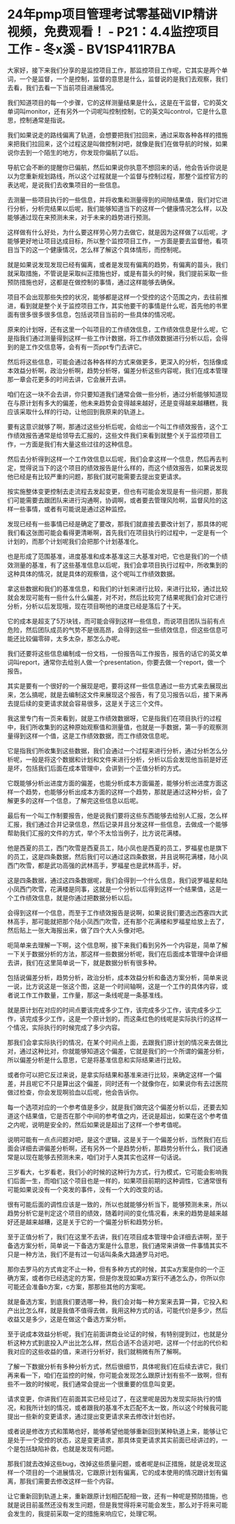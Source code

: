 # 24年pmp项目管理考试零基础VIP精讲视频，免费观看！ - P21：4.4监控项目工作 - 冬x溪 - BV1SP411R7BA

大家好，接下来我们分享的是监控项目工作，那监控项目工作呢，它其实是两个单词，一个是监督，一个是控制，监督的意思是什么，监督说的是我们去观察，我们去看，我们去看一下当前项目进展情况。

我们知道项目的每一个步骤，它的这样测量结果是什么，这是在干监督，它的英文单词叫monitor，还有另外一个词呢叫控制控制，它的英文叫control，它是什么意思，控制通常是指说。

我们如果说走的路线偏离了轨道，会想要把我们拉回来，通过采取各种各样的措施来把我们拉回来，这个过程这是叫做控制对吧，就像是我们在做导航的时候，如果说你去到一个陌生的地方，你发现你偏航了以后。

导航它会不断的提醒你已偏航，然后如果说你执意不想回来的话，他会告诉你说是以为您重新规划路线，所以这个过程就是一个监督与控制过程，那整个监控官方的表达呢，是说我们去收集项目的一些信息。

去测量一些项目执行的一些信息，并将收集和测量得到的间隙结果值，我们对它进行分析，分析完结果以后呢，我们能够知道当下的这样一个健康情况怎么样，以及能够通过现在来预测未来，对于未来的趋势进行预测。

这样做有什么好处，为什么要这样劳心劳力去做它，就是因为这样做了以后呢，才能够更好地让项目达成目标，所以整个监控项目工作，一方面是要去监督他，看项目当下的这一个健康情况，怎么样了解这个具体情形，而控制呢。

就是如果说发现发现已经有偏离，或者是发现有偏离的趋势，有偏离的苗头，我们就采取措施，不管说是采取纠正措施也好，或是有苗头的时候，我们提前采取一些预防措施也好，这都是在做控制的事情，通过这样能够去确保。

项目不会出现那些失控的状况，能够都是这样一个受控的这个范围之内，去往前推进，看到就是整个关于监控项目工作，其实他要干的事情是什么呢，首先他的书里面有很多很多很多信息，包括说项目当前的一些具体的情况呢。

原来的计划呀，还有这里一个叫项目的工作绩效信息，工作绩效信息是什么呢，它是指我们通过测量得到这样一些工作计数据，将工作绩效数据进行分析以后，会得到的是工作交信息等，会有有一页ppt专门去讲它。

然后将这些信息，可能会通过各种各样的方式来做更多，更深入的分析，包括像成本效益分析啊，政治分析啊，趋势分析呀，偏差分析这些内容呢，我们在成本管理那一章会花更多的时间去讲，它会展开去讲。

咱们在这一块不会去讲，你只要知道我们通常会做一些分析，通过分析能够知道现在与原计划有多大的偏差，他未来趋势会变得越来越好，还是变得越来越糟糕，我应该采取什么样的行动，让他回到我原来的轨道上。

要有这意识就够了啊，那通过这些分析后呢，会给出一个叫工作绩效报告，这个工作绩效报告通常是给领导去汇报的，这些文件我们来看到就整个关于监控项目工作，一方面是我们有大量这些过往的这种信息。

然后去分析得到这样一个工作效信息以后呢，我们会拿这样一个信息，然后再去判定，觉得说当下的这个项目的绩效报告是什么样的，而这个绩效报告，如果说发现他已经是有比较严重的问题，那我们就可能需要去提出变更请求。

按实施整体变更控制去走流程去发起变更，但也有可能会发现是有一些问题，那我们可能需要去跟团队来进行沟通啊，协调啊，或者要去管理风险啊，监督风险的这样一些事情，或者有可能说是通过这种监控。

发现已经有一些事情已经是确定了要改，那我们就直接去要改计划了，那具体的呢我们看这张图可能会看得更清晰啊，首先我们在项目执行的过程中，一定是有一个计划的，而那个计划呢我们会把那个计划基准化。

也是形成了范围基准，进度基准和成本基准这三大基准对吧，它也是我们的一个绩效测量的基准，有了这些基准信息以后呢，我们会拿项目执行过程中，所收集到的这种具体的情况，就是具体的观察值，这个呢叫工作绩效数据。

拿这些数据和我们的基准信息，和我们的计划来进行比较，来进行比较，通过比较就会发现可能有一些什么什么偏差，对不对，然后比较完了结果呢我们会对它进行分析，分析以后发现哦，现在项目啊他的进度已经是落后了十天。

它的成本是超支了5万块钱，而可能会得到这样一些信息，而说项目团队当前有点危险，然后团队成员的气势不是很高昂，会得到这些一些绩效信息，但这些信息可能还比较偏零碎，太多太杂，那怎么办呢。

我们还要将这些信息编制成一份文档，一份报告叫工作报告，报告的话它的英文单词叫report，通常你去给别人做一个presentation，你要去做一个report，做一个报告。

其实是要有一个很好的一个展现是吧，要将这样一些信息通过一些方式来去展现出来，怎么搞呢，就是去编制这文件来展现这个报告，有了见习报告以后，接下来再去提后续的变更请求就会容易很多，这是关于这三个文件。

我这里专门有一页来看到，就是工作绩效数据呀，它是指我们在项目执行的过程中，我们所收集到的这种原始观察值和测量值，也就是一手数据，第一手的观察测量得到这样一个值，这是工作绩效数据，而工作绩效信息呢。

它是指我们所收集到这些数据，我们会通过一个过程来进行分析，通过分析怎么分析呢，一般是将这个数据和计划和文件来进行分析，分析以后会发现他当前是好还是坏，包括我们后面在成本管理中，会讲到一个正值分析的方式。

它既能够分析出进度方面的偏差，也能分析成本方面偏差，能够分析出进度方面这样一个趋势，也能够分析出成本方面的这样一个趋势，那就是通过这种分析，会了解更多的这样一个信息，了解完这些信息以后呢。

最后有一个叫工作制要报告，他是说我们要将这些东西能够去给别人汇报，怎么样汇报，我们通过合并记录信息，然后记录并且分发这样一些信息，去做成一个能够帮助我们汇报的文件的方式，举个不太恰当例子，比方说花满楼。

他是西夏的员工，西门吹雪是西夏员工，陆小凤也是西夏的员工，罗福星也是旗下的员工，这是四条数据，然后我们可以通过这四条数据，并且说啊花满楼，陆小凤西门吹雪，都是武功高强的武林高手，罗福星也是武林高手，好。

这是四条数据，通过这四条数据呢，我们会得到一个什么信息，我们说罗福星和陆小凤西门吹雪，花满楼是同事，这就是一个分析以后得到这样一个结果值，这是一个工作绩效信息，就是你通过把数据分析以后。

会得到这样一个信息，而至于工作绩效报告是说啊，如果说我们要选出西塞四大武林高手，那可能就把那个陆小凤西门吹雪，还有那个花满楼和罗福星给放上去了，然后贴上一张大海报出来，做了四个大人头像对吧。

呃简单来去理解一下啊，这个信息啊，接下来我们看到另外一个内容是，简单了解一下关于数据分析的方法，那这样一些数据分析呢，我们在后面成本管理中会详细去讲，我们在这里简单说一下，就是数据分析有很多种。

包括说偏差分析，趋势分析，政治分析，成本效益分析和备选方案分析，简单来说一说，比方说这是一张这个图，这是一个时间轴啊，这是一个工作的具体内容，或者说工作工作数量，工作量，那这一条线呢是一条基准线。

就是原计划在对应的时间点要该完成多少工作，该完成多少工作，该完成多少工作，该完成多少工作，这是一个原计划的，而这条红色的线呢是实际执行的这样一个情况，实际执行的时候完成了多少内容。

那我们会拿实际执行的情况，在某个时间点上面，去跟我们原计划的情况来去做比对，通过这种比对，你就能够知道这个偏差，它就是我们的一个所谓的偏差分析，所以偏差分析是什么意思，它是将基准信息和实际结果进行比较。

或者你可以把它反过来说，是拿实际结果和基准来进行比较，来确定这样一个偏差，并且呢它不只是算出这个偏差，同时还有一个就像你在，如果说你有去过医院做过检查，你会发现啊验血以后呢，他会告诉你。

每一个选项对应的一个参考值是多少，就是我们做完这个偏差分析以后，还要去知道这个结果值，它是否在那个中间的参考值之内，还说是超出，如果在这个参考值之内呢，说明是安全的，然后如果说是超出了这样一个参考值呢。

说明可能有一点点问题对吧，是这个逻辑，这是关于一个偏差分析，当然我们在后面会详细去讲偏差分析啊，还有另外一个是趋势分析，那趋势分析什么，我们说通常是以现在能够去预测未来，咱们对于人类其实也这样一句话说。

三岁看大，七岁看老，我们小的时候的这种行为方式，行为模式，它可能会影响我们后面一生，而咱们这个项目也是一样的，如果项目前期的这种调性，它通常很有可能如果说没有一个突发的事件，没有一个大的改变的话。

很有可能后面的调性应该是一致的，所以也就能够分析当下，能够预测未来，所以趋势分析它是判定这个项目的绩效，随着时间的变化情况看，未来的趋势是越来越好还是越来越糟，这是关于它的一个偏差分析和趋势分析。

至于正值分析了，我们在这里不去讲，我们在项目成本管理中会详细去讲啊，至于备选方案分析，简单说一下备选方案是什么意思，我们通常来讲做一件事情其实不只是一种方法，我们不是有过一句话叫条条大路通罗马对吧。

那你去罗马的方式肯定不止一种，但有多种方式的时候，其实a方案是你的一个正确方案，或者你已经选定的方案，但是你发现如果a方案行不通怎么办，你所以你可能还会准备b方案，c方案，那那些其他的方案呢。

就是备选方案，到底我们要选哪一种，我们会对每一种方案来去算一算，它投入和产出比怎么样，就是我值不值得去做，我用这种方式的话，可能代价是多少，然后收益又是多少，这是在做这个备选方案分析。

至于说成本效益分析呢，我们在前面讲商业论证的时候，有特别提到过，也就是分析这种方式到底投入产出比怎么样，然后合适不合适对吧，这样一个付出的代价和我对应的这些收益的值，来进行分析好，我们就稍微有所了解啊。

了解一下数据分析有多种分析方式，然后很细节，具体呢我们在后续去讲它，我们再来看一下，咱们在监控的时候，你可能会发现怎么跟原计划有些不一致啊，但有些不一致的时候呢，我们通常会提出一个很重要的信息叫变更。

请求变更，你讲我们在前面其实已经见过了，在这里呢是因为发现实际执行的情况，和我所计划的情况，或者跟我的基准不太匹配不太一致，所以这个时候我可能提出一些新的变更请求，通过提出变更请求来去修改计划也好。

或者说是修改方式和策略也好，能够希望他能够重新回到某种轨道上来，能够让它是处于一个受控的状态，这是变更请求，那具体变更请求其实前面已经讲过的，一个是包括缺陷补救，也就是发现有问题。

那我们就去改掉这些bug，改掉这些质量问题，或者呢是纠正措施，就是说发现这样一个项目的一个进展情况，它跟原计划有偏离，它的成本使用的情况跟计划有偏离，那我们需要去修改这样一些个内容。

让它重新回到轨道上来，重新跟原计划相匹配相一致，还有一种呢是预防措施，也就是说目前虽然还没有发生问题，但是我觉得将来可能会发生，那么对于将来可能会发生的，我提前采取一定的措施来响应它，处理它啊。

